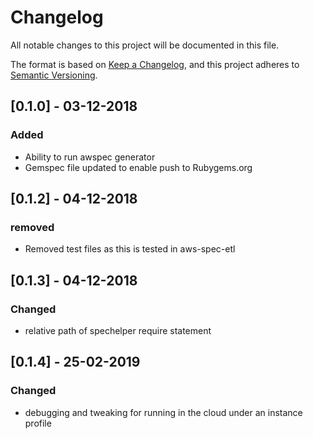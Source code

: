 # Changelog
All notable changes to this project will be documented in this file.

The format is based on [Keep a Changelog](https://keepachangelog.com/en/1.0.0/),
and this project adheres to [Semantic Versioning](https://semver.org/spec/v2.0.0.html).


## [0.1.0] - 03-12-2018
### Added
- Ability to run awspec generator
- Gemspec file updated to enable push to Rubygems.org

## [0.1.2] - 04-12-2018
### removed
- Removed test files as this is tested in aws-spec-etl

## [0.1.3] - 04-12-2018
### Changed 
- relative path of spechelper require statement

## [0.1.4] - 25-02-2019
### Changed
- debugging and tweaking for running in the cloud under an instance profile
